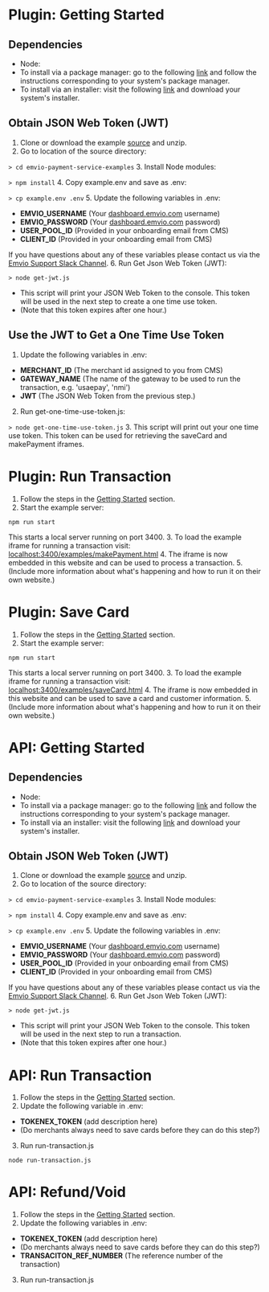 # Plugin: Getting Started
## Dependencies
* Node:
 * To install via a package manager: go to the following [link](https://nodejs.org/en/download/package-manager) and follow the instructions corresponding to your system's package manager.
 * To install via an installer: visit the following [link](https://nodejs.org/en/download/) and download your system's installer.

## Obtain JSON Web Token (JWT)
1. Clone or download the example [source](https://bitbucket.org/emvio/payment-service-examples/downloads/) and unzip.
2. Go to location of the source directory:

  `> cd emvio-payment-service-examples`
3. Install Node modules:

  `> npm install`
4. Copy example.env and save as .env:

  `> cp example.env .env`
5. Update the following variables in .env:
 * **EMVIO_USERNAME** (Your [dashboard.emvio.com](https://dashboard.emvio.com/) username)
 * **EMVIO_PASSWORD** (Your [dashboard.emvio.com](https://dashboard.emvio.com/) password)
 * **USER_POOL_ID** (Provided in your onboarding email from CMS)
 * **CLIENT_ID** (Provided in your onboarding email from CMS)

  If you have questions about any of these variables please contact us via the [Emvio Support Slack Channel](https://emviosupport.slack.com).
6. Run Get Json Web Token (JWT):

  `> node get-jwt.js`
 * This script will print your JSON Web Token to the console. This token will be used in the next step to create a one time use token.
  * (Note that this token expires after one hour.)

## Use the JWT to Get a One Time Use Token
1. Update the following variables in .env:
 * **MERCHANT_ID** (The merchant id assigned to you from CMS)
 * **GATEWAY_NAME** (The name of the gateway to be used to run the transaction, e.g. 'usaepay', 'nmi')
 * **JWT** (The JSON Web Token from the previous step.)
 <!--* [step](https://developer.emvio.com/##obtain-authorization-token) this link doesn't work...-->
2. Run get-one-time-use-token.js:

  `> node get-one-time-use-token.js`
3. This script will print out your one time use token. This token can be used for retrieving the saveCard and makePayment iframes.

# Plugin: Run Transaction
1. Follow the steps in the [Getting Started](https://developer.emvio.com/#plugin-getting-started) section.
2. Start the example server:

  `npm run start`

  This starts a local server running on port 3400.
3. To load the example iframe for running a transaction visit:  [localhost:3400/examples/makePayment.html](http://localhost:3400/examples/makePayment.html)
4. The iframe is now embedded in this website and can be used to process a transaction.
5. (Include more information about what's happening and how to run it on their own website.)

# Plugin: Save Card
1. Follow the steps in the [Getting Started](#plugin-getting-started) section.
2. Start the example server:

  `npm run start`

  This starts a local server running on port 3400.
3. To load the example iframe for running a transaction visit: [localhost:3400/examples/saveCard.html](http://localhost:3400/examples/saveCard.html)
4. The iframe is now embedded in this website and can be used to save a card and customer information.
5. (Include more information about what's happening and how to run it on their own website.)

# API: Getting Started
## Dependencies
* Node:
 * To install via a package manager: go to the following [link](https://nodejs.org/en/download/package-manager) and follow the instructions corresponding to your system's package manager.
 * To install via an installer: visit the following [link](https://nodejs.org/en/download/) and download your system's installer.

## Obtain JSON Web Token (JWT)
1. Clone or download the example [source](https://bitbucket.org/emvio/payment-service-examples/downloads/) and unzip.
2. Go to location of the source directory:

  `> cd emvio-payment-service-examples`
3. Install Node modules:

  `> npm install`
4. Copy example.env and save as .env:

  `> cp example.env .env`
5. Update the following variables in .env:
 * **EMVIO_USERNAME** (Your [dashboard.emvio.com](https://dashboard.emvio.com/) username)
 * **EMVIO_PASSWORD** (Your [dashboard.emvio.com](https://dashboard.emvio.com/) password)
 * **USER_POOL_ID** (Provided in your onboarding email from CMS)
 * **CLIENT_ID** (Provided in your onboarding email from CMS)

  If you have questions about any of these variables please contact us via the [Emvio Support Slack Channel](https://emviosupport.slack.com).
6. Run Get Json Web Token (JWT):

  `> node get-jwt.js`
 * This script will print your JSON Web Token to the console. This token will be used in the next step to run a transaction.
  * (Note that this token expires after one hour.)

# API: Run Transaction
1. Follow the steps in the [Getting Started](https://developer.emvio.com/#api-getting-started) section.
2. Update the following variable in .env:
 * **TOKENEX_TOKEN** (add description here)
 * (Do merchants always need to save cards before they can do this step?)
3. Run run-transaction.js

  `node run-transaction.js`
# API: Refund/Void
1. Follow the steps in the [Getting Started](https://developer.emvio.com/#api-getting-started) section.
2. Update the following variables in .env:
 * **TOKENEX_TOKEN** (add description here)
 * (Do merchants always need to save cards before they can do this step?)
 * **TRANSACITON_REF_NUMBER** (The reference number of the transaction)
3. Run run-transaction.js
